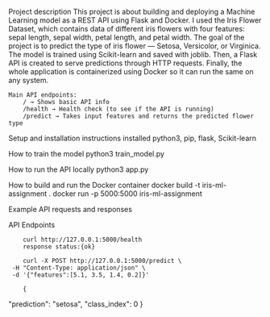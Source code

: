 Project description 
	This project is about building and deploying a Machine Learning model as a REST API using Flask and Docker.
	I used the Iris Flower Dataset, which contains data of different iris flowers with four features: sepal length, sepal width, petal length, and petal width.
	The goal of the project is to predict the type of iris flower — Setosa, Versicolor, or Virginica.
	The model is trained using Scikit-learn and saved with joblib.
	Then, a Flask API is created to serve predictions through HTTP requests.
	Finally, the whole application is containerized using Docker so it can run the same on any system.

	Main API endpoints:
		/ → Shows basic API info
		/health → Health check (to see if the API is running)
		/predict → Takes input features and returns the predicted flower type

Setup and installation instructions 
	installed python3, pip, flask, Scikit-learn

	
How to train the model 
	python3 train_model.py

How to run the API locally
	python3 app.py
	 
How to build and run the Docker container 
	docker build -t iris-ml-assignment .
	docker run -p 5000:5000 iris-ml-assignment

	
Example API requests and responses 

API Endpoints

		curl http://127.0.0.1:5000/health
		response status:{ok}
		
		curl -X POST http://127.0.0.1:5000/predict \
     -H "Content-Type: application/json" \
     -d '{"features":[5.1, 3.5, 1.4, 0.2]}'

		{
  "prediction": "setosa",
  "class_index": 0
}

